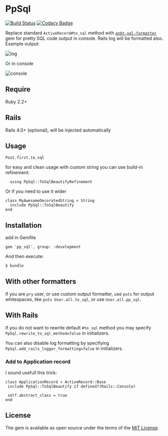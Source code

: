 # PpSql
[![Build Status](https://travis-ci.org/kvokka/pp_sql.svg?branch=master)](https://travis-ci.org/kvokka/pp_sql)
[![Codacy Badge](https://api.codacy.com/project/badge/Grade/7c866da60b1b4dd78eacc379cc0e7f3b)](https://www.codacy.com/app/kvokka/pp_sql?utm_source=github.com&amp;utm_medium=referral&amp;utm_content=kvokka/pp_sql&amp;utm_campaign=Badge_Grade)

Replace standard `ActiveRecord#to_sql` method with
[`anbt-sql-formatter`](https://github.com/sonota88/anbt-sql-formatter)
gem for pretty SQL code output in console. Rails log will be formatted also.
Example output:

![log](https://raw.githubusercontent.com/kvokka/pp_sql/master/screenshots/log.png)

Or in console

![console](https://raw.githubusercontent.com/kvokka/pp_sql/master/screenshots/console.png)

## Require

Ruby 2.2+

## Rails

Rails 4.0+ (optional), will be injected automatically

## Usage

```
Post.first.to_sql
```

for easy and clean usage with custom string you can use build-in refinement:

```
  using PpSql::ToSqlBeautifyRefinement
```

Or if you need to use it wider

```
class MyAwesomeDecoratedString < String
  include PpSql::ToSqlBeautify
end
```

## Installation

add in Gemfile
```
gem 'pp_sql', group: :development
```

And then execute:
```bash
$ bundle
```

## With other formatters

If you are `pry` user, or use custom output formatter, use `puts` for output whitespaces,
like `puts User.all.to_sql`, or use `User.all.pp_sql`.

## With Rails

If you do not want to rewrite default `#to_sql` method you may specify
 `PpSql.rewrite_to_sql_method=false` in initializers.

You can also disable log formatting by specifying `PpSql.add_rails_logger_formatting=false`
in initializers.

 ### Add to Application record

I sound usefull this trick:

 ```
 class ApplicationRecord < ActiveRecord::Base
  include PpSql::ToSqlBeautify if defined?(Rails::Console)

  self.abstract_class = true
end
```

## License
The gem is available as open source under the terms of the
[MIT License](http://opensource.org/licenses/MIT).
